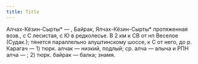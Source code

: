 ```yaml
---
title: Title
---
```


Алчах-Кёзин-Сырты* — , Байрак, Ялчах-Кёзин-Сырты* протяженная возв., с С
лесистая, с Ю в редколесье. В 2 км к СВ от нп Веселое (Судак.); тянется
параллельно алуштинскому шоссе, к С от него, до р. Карагач — 1) тюрк. алчак —
низкий, подлый; ср. алча — алыча и РПН алча — ; 2) тюрк. байрак — балка; знамя.
